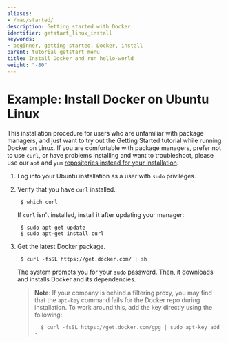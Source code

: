 ```yaml
---
aliases:
- /mac/started/
description: Getting started with Docker
identifier: getstart_linux_install
keywords:
- beginner, getting started, Docker, install
parent: tutorial_getstart_menu
title: Install Docker and run hello-world
weight: "-80"
---
```


# Example: Install Docker on Ubuntu Linux

This installation procedure for users who are unfamiliar with package
managers, and just want to try out the Getting Started tutorial while running Docker on Linux. If you are comfortable with package managers, prefer not to use
`curl`, or have problems installing and want to troubleshoot, please use our
`apt` and `yum` <a href="https://docs.docker.com/engine/installation/"
target="_blank">repositories instead for your installation</a>.

1. Log into your Ubuntu installation as a user with `sudo` privileges.

2. Verify that you have `curl` installed.

        $ which curl

    If `curl` isn't installed, install it after updating your manager:

        $ sudo apt-get update
        $ sudo apt-get install curl

3. Get the latest Docker package.

        $ curl -fsSL https://get.docker.com/ | sh

    The system prompts you for your `sudo` password. Then, it downloads and
    installs Docker and its dependencies.

    >**Note**: If your company is behind a filtering proxy, you may find that the
    >`apt-key`
    >command fails for the Docker repo during installation. To work around this,
    >add the key directly using the following:
    >
    >       $ curl -fsSL https://get.docker.com/gpg | sudo apt-key add -
